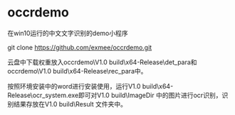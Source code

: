 # occrdemo
在win10运行的中文文字识别的demo小程序

git clone https://github.com/exmee/occrdemo.git

云盘中下载权重放入occrdemo\V1.0 build\x64-Release\det_para和occrdemo\V1.0 build\x64-Release\rec_para中。

按照环境安装中的word进行安装使用，运行V1.0 build\x64-Release\ocr_system.exe即可对V1.0 build\ImageDir 中的图片进行ocr识别，识别结果存放在V1.0 build\Result 文件夹中。
